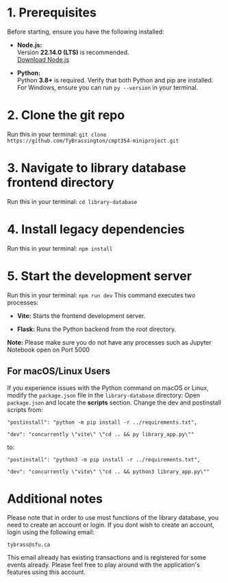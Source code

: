 # 1. Prerequisites

Before starting, ensure you have the following installed:

- **Node.js:**  
  Version **22.14.0 (LTS)** is recommended.  
  [Download Node.js](https://nodejs.org/en)
  
- **Python:**  
  Python **3.8+** is required. Verify that both Python and pip are installed.  
  For Windows, ensure you can run `py --version` in your terminal.

# 2. Clone the git repo
Run this in your terminal: `git clone https://github.com/TyBrassington/cmpt354-miniproject.git`

# 3. Navigate to library database frontend directory
Run this in your terminal: `cd library-database`

# 4. Install legacy dependencies
Run this in your terminal: `npm install`

# 5. Start the development server
Run this in your terminal: `npm run dev`
This command executes two processes:

- **Vite:** Starts the frontend development server.

- **Flask:** Runs the Python backend from the root directory.

**Note:** Please make sure you do not have any processes such as Jupyter Notebook open on Port 5000

## For macOS/Linux Users
If you experience issues with the Python command on macOS or Linux, modify the `package.json` file in the `library-database` directory:
Open `package.json` and locate the **scripts** section.
Change the dev and postinstall scripts from:

`"postinstall": "python -m pip install -r ../requirements.txt",`

`"dev": "concurrently \"vite\" \"cd .. && py library_app.py\""`

to:

`"postinstall": "python3 -m pip install -r ../requirements.txt",`

`"dev": "concurrently \"vite\" \"cd .. && python3 library_app.py\""`

# Additional notes

Please note that in order to use most functions of the library database, you need to create an account or login. If you dont wish to create an account, login using the following email:

`tybrass@sfu.ca`

This email already has existing transactions and is registered for some events already. Please feel free to play around with the application's features using this account.